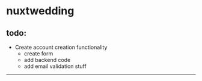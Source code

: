 # nuxtwedding

## todo:

* Create account creation functionality
  * create form
  * add backend code
  * add email validation stuff
****
